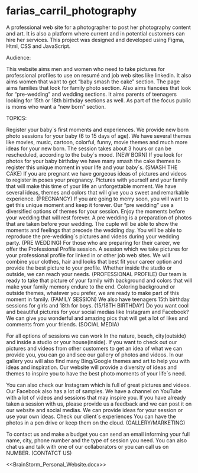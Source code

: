 # farias_carril_photography
A professional web site for a photographer to post her photography content and art. It is also a platform where current and in potential customers can hire her services. This project was designed and developed using Figma, Html, CSS and JavaScript.

 



Audience:


This website aims men and women who need to take
pictures for professional profiles to use on resumé and job web sites like
linkedin. It also aims women that want to get “baby smash the cake” section.
The page aims families that look for family photo section. Also aims fiancées
that look for “pre-wedding”  and wedding
sections. It aims parents of teenagers looking for 15th  or 18th birthday sections as well. As part of
the focus public is moms who want a “new born” section.   



TOPICS:

Register your baby´s first moments and experiences. We provide new born photo sessions for your baby (6 to 15 days of age). We have several themes like movies, music, cartoon, colorful, funny, movie themes and much more ideas for your new born. The session takes about 3 hours or can be rescheduled, according to the baby´s mood.  (NEW BORN)
If you look for photos for your baby birthday we have many smash the cake themes to register this unique moment in your life and your baby´s.  (SMASH THE CAKE)
If you are pregnant we have gorgeous ideas of pictures and videos to register in poses your pregnancy. Pictures with yourself and your family that will make this time of your life an unforgettable moment. We have several ideas, themes and colors that will give you a sweet and remarkable experience. (PREGNANCY)
If you are going to merry soon, you will want to get this unique moment and keep it forever. Our “pre wedding” use a diversified options of themes for your session. Enjoy the moments before your wedding that will rest forever. 
A pre wedding is a preparation of photos that are taken before your wedding. The cuple will be able to show the moments and feelings that precede the wedding day. You will be able to reproduce the pre-wedding´s pictures and videos during your wedding party. (PRE WEDDING)
For those who are preparing for their career, we offer the Professional Profile session. A session which we take pictures for your professional profile for linked in or other job web sites. We will combine your clothes, hair and looks that best fit your career option and provide the best picture to your profile. Whether inside the studio or outside, we can reach your needs. (PROFESSIONAL PROFILE)
Our team is ready to take that picture of your family with background and colors that will make your family memory endure to the end. Coloring background or outside themes, whatever you prefer, we are ready to make part of this moment in family. (FAMILY SESSION)
We also have teenagers 15th birthday sessions for girls and 18th for boys. (15/18TH BIRTHDAY) 
Do you want cool and beautiful pictures for your social medias like Instagram and Facebook? We can give you wonderful and amazing pics that will get a lot of likes and comments from your friends. (SOCIAL MEDIA)


For all options of sessions we can work In the nature, beach, city(outside) and inside a studio or your house(inside).
If you want to check out our pictures and videos from other customers to get an idea of what we can provide you, you can go and see our gallery of photos and videos. In our gallery you will also find many Bing/Google themes and art to help you with ideas and inspiration. Our website will provide a diversity of ideas and themes to inspire you to have the best photo moments of your life´s need.


You can also check our Instagram which is full of great pictures and videos. Our Facebook also has a lot of samples. 
We have a channel on YouTube with a lot of videos and sessions that may inspire you.
If you have already taken a session with us, please provide us a feedback and we can post it on our website and social medias.
We can provide ideas for your session or use your own ideas. 
Check our client´s experiences
You can have the photos in a pen drive or keep them on the cloud. (GALLERY/MARKETING)


To contact us and make a budget you can send an email informing your full name, city, phone number and the type of session you need. You can also chat us and talk with one of our collaborators or you can call us on NUMBER. (CONTATCT US)




<<BrainStorm_Personal_Website.docx>>

 





 




